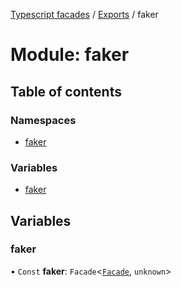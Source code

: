 [Typescript facades](../index.md) / [Exports](../modules.md) / faker

# Module: faker

## Table of contents

### Namespaces

- [faker](faker.faker-1.md)

### Variables

- [faker](faker.md#faker)

## Variables

### faker

• `Const` **faker**: `Facade`<[`Facade`](../interfaces/faker.faker-1.Facade.md), `unknown`\>

